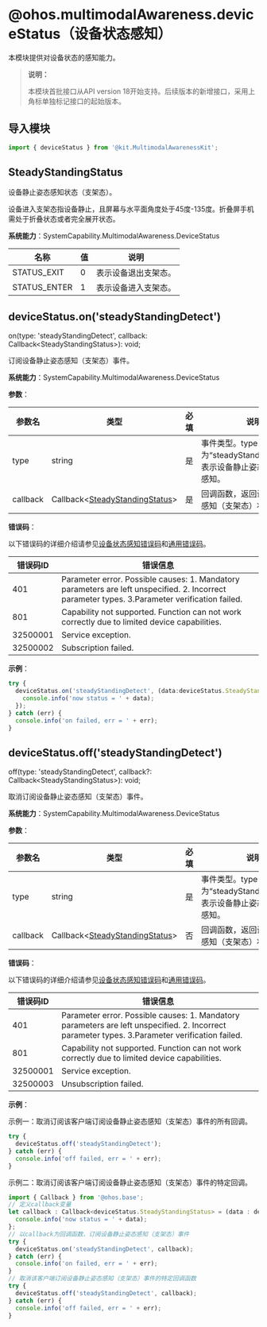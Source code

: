 # @ohos.multimodalAwareness.deviceStatus（设备状态感知）
<!--Kit: Multimodal Awareness Kit-->
<!--Subsystem: MultimodalAwareness-->
<!--Owner: @dilligencer-->
<!--Designer: @zou_ye-->
<!--Tester: @judan-->
<!--Adviser: @hu-zhiqiong-->

本模块提供对设备状态的感知能力。

> **说明：**
>
> 本模块首批接口从API version 18开始支持。后续版本的新增接口，采用上角标单独标记接口的起始版本。

## 导入模块

  ```ts
  import { deviceStatus } from '@kit.MultimodalAwarenessKit';
  ```

## SteadyStandingStatus

设备静止姿态感知状态（支架态）。

设备进入支架态指设备静止，且屏幕与水平面角度处于45度-135度。折叠屏手机需处于折叠状态或者完全展开状态。

**系统能力**：SystemCapability.MultimodalAwareness.DeviceStatus

| 名称                | 值   | 说明                   |
| ------------------- | ---- | ---------------------- |
| STATUS_EXIT  | 0    | 表示设备退出支架态。 |
| STATUS_ENTER | 1    | 表示设备进入支架态。 |

## deviceStatus.on('steadyStandingDetect')

 on(type: 'steadyStandingDetect', callback: Callback&lt;SteadyStandingStatus&gt;): void;

订阅设备静止姿态感知（支架态）事件。

**系统能力**：SystemCapability.MultimodalAwareness.DeviceStatus

**参数**：

| 参数名   | 类型                             | 必填 | 说明                                                         |
| -------- | -------------------------------- | ---- | ------------------------------------------------------------ |
| type     | string                           | 是   | 事件类型。type为“steadyStandingDetect”，表示设备静止姿态（支架态）感知。 |
| callback | Callback&lt;[SteadyStandingStatus](#steadystandingstatus)&gt; | 是   | 回调函数，返回设备静止姿态感知（支架态）状态信息。|

**错误码**：

以下错误码的详细介绍请参见[设备状态感知错误码](errorcode-deviceStatus.md)和[通用错误码](../errorcode-universal.md)。

| 错误码ID | 错误信息                                                     |
| -------- | ------------------------------------------------------------ |
| 401      | Parameter error. Possible causes: 1. Mandatory parameters are left unspecified. 2. Incorrect parameter types. 3.Parameter verification failed. |
| 801      | Capability not supported. Function can not work correctly due to limited device capabilities. |
| 32500001 | Service exception. |
| 32500002 | Subscription failed. |

**示例**：

  ```ts
  try {
    deviceStatus.on('steadyStandingDetect', (data:deviceStatus.SteadyStandingStatus) => {
      console.info('now status = ' + data);
    });
  } catch (err) {
    console.info('on failed, err = ' + err);
  }
  ```

## deviceStatus.off('steadyStandingDetect')

off(type: 'steadyStandingDetect', callback?: Callback&lt;SteadyStandingStatus&gt;): void;

取消订阅设备静止姿态感知（支架态）事件。

**系统能力**：SystemCapability.MultimodalAwareness.DeviceStatus

**参数**：

| 参数名   | 类型                             | 必填 | 说明                                                         |
| -------- | -------------------------------- | ---- | ------------------------------------------------------------ |
| type     | string                           | 是   | 事件类型。type为“steadyStandingDetect”，表示设备静止姿态（支架态）感知。 |
| callback | Callback&lt;[SteadyStandingStatus](#steadystandingstatus)&gt; | 否   | 回调函数，返回设备静止姿态感知（支架态）状态信息。|

**错误码**：

以下错误码的详细介绍请参见[设备状态感知错误码](errorcode-deviceStatus.md)和[通用错误码](../errorcode-universal.md)。

| 错误码ID | 错误信息                                                     |
| -------- | ------------------------------------------------------------ |
| 401      | Parameter error. Possible causes: 1. Mandatory parameters are left unspecified. 2. Incorrect parameter types. 3.Parameter verification failed. |
| 801      | Capability not supported. Function can not work correctly due to limited device capabilities. |
| 32500001 | Service exception. |
| 32500003 | Unsubscription failed. |

**示例**：

示例一：取消订阅该客户端订阅设备静止姿态感知（支架态）事件的所有回调。

  ```ts
  try {
    deviceStatus.off('steadyStandingDetect');
  } catch (err) {
    console.info('off failed, err = ' + err);
  }
  ```

示例二：取消订阅该客户端订阅设备静止姿态感知（支架态）事件的特定回调。

  ```ts
  import { Callback } from '@ohos.base';
  // 定义callback变量
  let callback : Callback<deviceStatus.SteadyStandingStatus> = (data : deviceStatus.SteadyStandingStatus) => {
    console.info('now status = ' + data);
  };
  // 以callback为回调函数，订阅设备静止姿态感知（支架态）事件
  try {
    deviceStatus.on('steadyStandingDetect', callback);
  } catch (err) {
    console.info('on failed, err = ' + err);
  }
  // 取消该客户端订阅设备静止姿态感知（支架态）事件的特定回调函数
  try {
    deviceStatus.off('steadyStandingDetect', callback);
  } catch (err) {
    console.info('off failed, err = ' + err);
  }
  ```